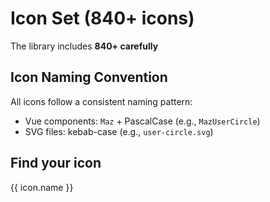 # Icon Set (840+ icons)

The library includes **840+ carefully**

## Icon Naming Convention

All icons follow a consistent naming pattern:

- Vue components: `Maz` + PascalCase (e.g., `MazUserCircle`)
- SVG files: kebab-case (e.g., `user-circle.svg`)

## Find your icon

<ComponentDemo>
  <div class="maz-flex maz-flex-col maz-gap-4">
    <div class="maz-flex maz-gap-2 maz-items-start">
      <MazInput v-model="search" label="Search icon" @update:model-value="search = $event.trim()" :left-icon="MazIcons.MazMagnifyingGlass" class="flex-1" :assistive-text="`${filteredIcons.length} icons found`" />
    </div>
    <MazTabs v-model="currentTab">
      <MazTabsBar :items="tabs" />
    </MazTabs>
    <div class="maz-grid maz-grid-cols-3 maz-gap-2">
      <div v-for="icon in filteredIcons" :key="icon.name" class="maz-flex maz-flex-col maz-items-center maz-gap-3 maz-text-center maz-border maz-border-solid maz-border-divider maz-rounded maz-p-4 maz-truncate hover:maz-bg-surface-600/50 dark:hover:maz-bg-surface-400">
        <Component :is="icon.component" class="maz-size-8" />
        <span class="maz-text-xs maz-text-muted maz-truncate">{{ icon.name }}</span>
        <div class="maz-flex maz-flex-row maz-gap-2 maz-w-full">
          <MazBtn v-tooltip="{ text: 'Copy Name', panelClass: 'maz-text-xs' }" class="maz-flex-1" size="xs" color="background" outlined @click="copyIcon(icon.name)" :icon="MazClipboardDocument" />
          <MazBtn v-tooltip="{ text: 'Copy Import', panelClass: 'maz-text-xs' }" class="maz-flex-1" size="xs" color="background" outlined @click="copyIconImport(icon.name)" :icon="MazClipboardDocumentList" />
        </div>
      </div>
    </div>
  </div>
</ComponentDemo>

<script setup>
import { ref, computed } from 'vue'
import { useToast } from 'maz-ui/composables/useToast'
import { vTooltip } from 'maz-ui/directives/vTooltip'
import { MazClipboardDocument, MazClipboardDocumentList } from '@maz-ui/icons'

const MazIcons = await import('@maz-ui/icons')

const icons = Object.entries(MazIcons).sort(([nameA, _], [nameB, __]) => nameA.localeCompare(nameB)).map(([name, component]) => ({
  name,
  component,
}))

const { commonIcons, flags, flagsSquare, logos, all } = icons.reduce((acc, iconComponent) => {
  if (iconComponent.name.startsWith('MazFlagSquare')) {
    acc.flagsSquare.push(iconComponent)
  }
  else if (iconComponent.name.startsWith('MazFlag') && iconComponent.name.length >= 8) acc.flags.push(iconComponent)
  else if (iconComponent.name.startsWith('MazLogo') && iconComponent.name.length >= 8) acc.logos.push(iconComponent)
  else if (iconComponent.name.startsWith('Maz')) acc.commonIcons.push(iconComponent)

  acc.all.push(iconComponent)

  return acc
}, {
  commonIcons: [],
  flags: [],
  flagsSquare: [],
  logos: [],
  all: [],
})

const currentTab = ref(1)

const tabs = [
  { label: 'All', badge: { color: 'secondary', content: all.length, roundedSize: 'full' } },
  { label: 'Icons', badge: { color: 'secondary', content: commonIcons.length, roundedSize: 'full' } },
  { label: 'Logos', badge: { color: 'secondary', content: logos.length, roundedSize: 'full' } },
  { label: 'Flags', badge: { color: 'secondary', content: flags.length, roundedSize: 'full' } },
  { label: 'Flags Square', badge: { color: 'secondary', content: flagsSquare.length, roundedSize: 'full' } },
]

const { success } = useToast()

const search = ref()

const filteredIcons = computed(() => {
  const _currentTab = currentTab.value

  const baseIcons = _currentTab === 1 ? all : _currentTab === 2 ? commonIcons : _currentTab === 3 ? logos : _currentTab === 4 ? flags : _currentTab === 5 ? flagsSquare : all

  const _search = search.value?.toLowerCase().replace(/\s/g, '')
  if (!_search) return baseIcons

  return baseIcons.filter(icon => icon.name.toLowerCase().includes(_search) || _search.includes(icon.name.toLowerCase()))
})

const copyIcon = (icon) => {
  navigator.clipboard.writeText(icon)
  success('Icon copied to clipboard')
}

const copyIconImport = (icon) => {
  navigator.clipboard.writeText(`import { ${icon} } from '@maz-ui/icons'`)
  success('Icon import copied to clipboard')
}
</script>
